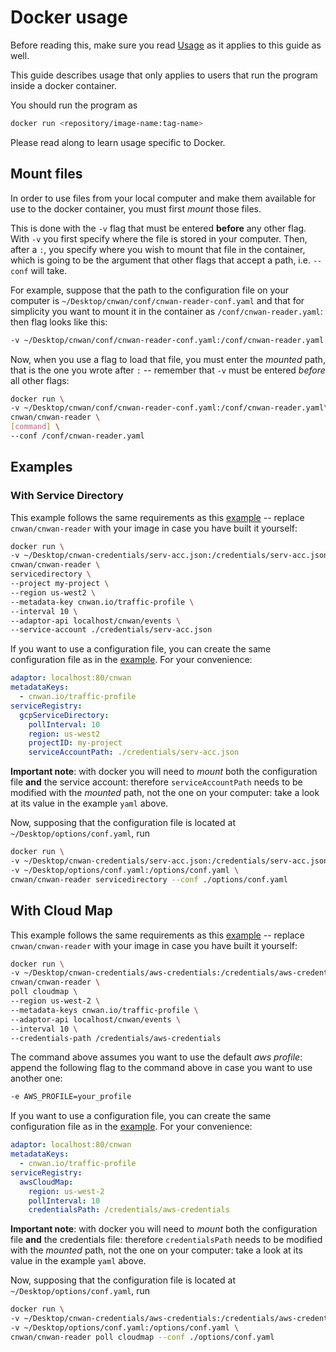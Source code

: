 # Docker usage

Before reading this, make sure you read [Usage](./usage.md) as it applies to this guide as well.

This guide describes usage that only applies to users that run the program inside a docker container.

You should run the program as

```bash
docker run <repository/image-name:tag-name>
```

Please read along to learn usage specific to Docker.

## Mount files

In order to use files from your local computer and make them available for use to the docker container, you must first *mount* those files.

This is done with the `-v` flag that must be entered **before** any other flag. With `-v` you first specify where the file is stored in your computer. Then, after a `:`, you specify where you wish to mount that file in the container, which is going to be the argument that other flags that accept a path, i.e. `--conf` will take.

For example, suppose that the path to the configuration file on your computer is `~/Desktop/cnwan/conf/cnwan-reader-conf.yaml` and that for simplicity you want to mount it in the container as `/conf/cnwan-reader.yaml`: then flag looks like this:

```bash
-v ~/Desktop/cnwan/conf/cnwan-reader-conf.yaml:/conf/cnwan-reader.yaml
```

Now, when you use a flag to load that file, you must enter the *mounted* path, that is the one you wrote after `:` -- remember that `-v` must be entered *before* all other flags:

```bash
docker run \
-v ~/Desktop/cnwan/conf/cnwan-reader-conf.yaml:/conf/cnwan-reader.yaml\
cnwan/cnwan-reader \
[command] \
--conf /conf/cnwan-reader.yaml
```

## Examples

### With Service Directory

This example follows the same requirements as this [example](./usage.md#with-service-directory) -- replace `cnwan/cnwan-reader` with your image in case you have built it yourself:

```bash
docker run \
-v ~/Desktop/cnwan-credentials/serv-acc.json:/credentials/serv-acc.json \
cnwan/cnwan-reader \
servicedirectory \
--project my-project \
--region us-west2 \
--metadata-key cnwan.io/traffic-profile \
--interval 10 \
--adaptor-api localhost/cnwan/events \
--service-account ./credentials/serv-acc.json
```

If you want to use a configuration file, you can create the same configuration file as in the [example](./usage.md#with-service-directory). For your convenience:

```yaml
adaptor: localhost:80/cnwan
metadataKeys:
  - cnwan.io/traffic-profile
serviceRegistry:
  gcpServiceDirectory:
    pollInterval: 10
    region: us-west2
    projectID: my-project
    serviceAccountPath: ./credentials/serv-acc.json
```

**Important note**: with docker you will need to *mount* both the configuration file **and** the service account: therefore `serviceAccountPath` needs to be modified with the *mounted* path, not the one on your computer: take a look at its value in the example `yaml` above.

Now, supposing that the configuration file is located at `~/Desktop/options/conf.yaml`, run

```bash
docker run \
-v ~/Desktop/cnwan-credentials/serv-acc.json:/credentials/serv-acc.json \
-v ~/Desktop/options/conf.yaml:/options/conf.yaml \
cnwan/cnwan-reader servicedirectory --conf ./options/conf.yaml
```

## With Cloud Map

This example follows the same requirements as this [example](./usage.md#with-cloud-map) -- replace `cnwan/cnwan-reader` with your image in case you have built it yourself:

```bash
docker run \
-v ~/Desktop/cnwan-credentials/aws-credentials:/credentials/aws-credentials \
cnwan/cnwan-reader \
poll cloudmap \
--region us-west-2 \
--metadata-keys cnwan.io/traffic-profile \
--adaptor-api localhost/cnwan/events \
--interval 10 \
--credentials-path /credentials/aws-credentials
```

The command above assumes you want to use the default *aws profile*: append the following flag to the command above in case you want to use another one:

```bash
-e AWS_PROFILE=your_profile
```

If you want to use a configuration file, you can create the same configuration file as in the [example](./usage.md#with-cloud-map). For your convenience:

```yaml
adaptor: localhost:80/cnwan
metadataKeys:
  - cnwan.io/traffic-profile
serviceRegistry:
  awsCloudMap:
    region: us-west-2
    pollInterval: 10
    credentialsPath: /credentials/aws-credentials
```

**Important note**: with docker you will need to *mount* both the configuration file **and** the credentials file: therefore `credentialsPath` needs to be modified with the *mounted* path, not the one on your computer: take a look at its value in the example `yaml` above.

Now, supposing that the configuration file is located at `~/Desktop/options/conf.yaml`, run

```bash
docker run \
-v ~/Desktop/cnwan-credentials/aws-credentials:/credentials/aws-credentials \
-v ~/Desktop/options/conf.yaml:/options/conf.yaml \
cnwan/cnwan-reader poll cloudmap --conf ./options/conf.yaml
```
